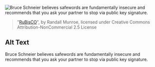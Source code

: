 ![Bruce Schneier believes safewords are fundamentally insecure and recommends that you ask your partner to stop via public key signature.](https://imgs.xkcd.com/comics/rubisco.png)
> "[RuBisCO](https://xkcd.com/1039/)", by Randall Munroe, licensed under Creative Commons Attribution-NonCommercial 2.5 License

## Alt Text
Bruce Schneier believes safewords are fundamentally insecure and recommends that you ask your partner to stop via public key signature.
